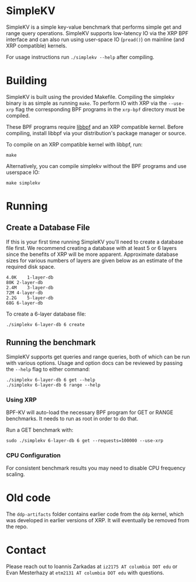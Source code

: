 # SimpleKV
SimpleKV is a simple key-value benchmark that performs simple get and range
query operations.  SimpleKV supports low-latency IO via the XRP BPF interface
and can also run using user-space IO (`pread()`) on mainline (and XRP
compatible) kernels.

For usage instructions run `./simplekv --help` after compiling.


# Building
SimpleKV is built using the provided Makefile. Compiling the simplekv binary
is as simple as running `make`. To perform IO with XRP via the `--use-xrp`
flag the corresponding BPF programs in the `xrp-bpf` directory must be
compiled.

These BPF programs require [libbpf](https://github.com/libbpf/libbpf) and an XRP compatible kernel.
Before compiling, install libbpf via your distribution's package manager or source.

To compile on an XRP compatible kernel with libbpf, run:
```
make
```

Alternatively, you can compile simplekv without the BPF programs and use userspace IO:
```
make simplekv
```

# Running

## Create a Database File
If this is your first time running SimpleKV you'll need to create a database
file first.  We recommend creating a database with at least 5 or 6 layers since
the benefits of XRP will be more apparent. Approximate database sizes for
various numbers of layers are given below as an estimate of the required disk
space.
```
4.0K	1-layer-db
80K	2-layer-db
2.4M	3-layer-db
72M	4-layer-db
2.2G	5-layer-db
68G	6-layer-db
```

To create a 6-layer database file:
```
./simplekv 6-layer-db 6 create
```

## Running the benchmark
SimpleKV supports get queries and range queries, both of which can be run with various options.
Usage and option docs can be reviewed by passing the `--help` flag to either command:
```
./simplekv 6-layer-db 6 get --help
./simplekv 6-layer-db 6 range --help
```

### Using XRP

BPF-KV will auto-load the necessary BPF program for GET or RANGE benchmarks.
It needs to run as root in order to do that.

Run a GET benchmark with:
```
sudo ./simplekv 6-layer-db 6 get --requests=100000 --use-xrp
```

### CPU Configuration
For consistent benchmark results you may need to disable CPU frequency scaling.


# Old code

The `ddp-artifacts` folder contains earlier code from the `ddp` kernel, which
was developed in earlier versions of XRP. It will eventually be removed from
the repo.

# Contact
Please reach out to Ioannis Zarkadas at `iz2175 AT columbia DOT edu` or Evan
Mesterhazy at `etm2131 AT columbia DOT edu` with questions.
